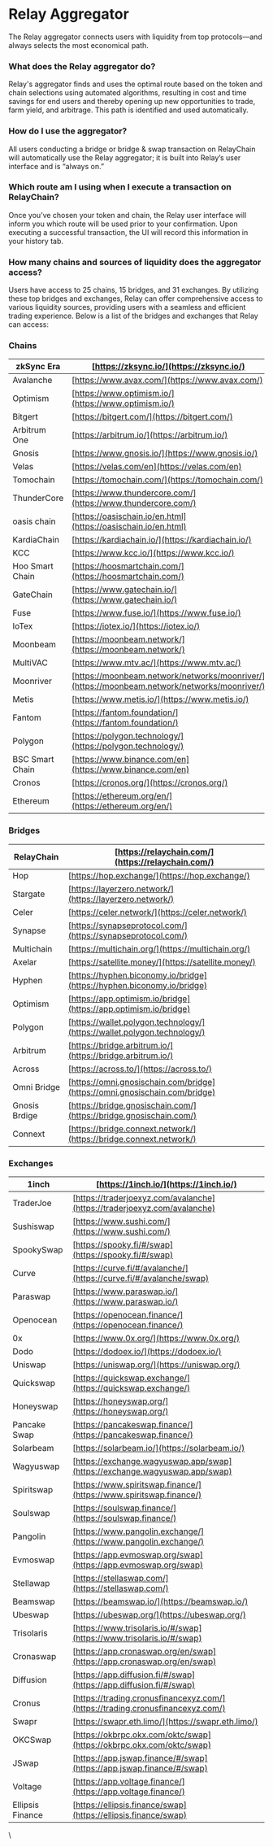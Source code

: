 # Relay Aggregator

The Relay aggregator connects users with liquidity from top protocols—and always selects the most economical path.

### What does the Relay aggregator do?

Relay's aggregator finds and uses the optimal route based on the token and chain selections using automated algorithms, resulting in cost and time savings for end users and thereby opening up new opportunities to trade, farm yield, and arbitrage. This path is identified and used automatically.

### How do I use the aggregator?

All users conducting a bridge or bridge & swap transaction on RelayChain will automatically use the Relay aggregator; it is built into Relay’s user interface and is “always on.”

### Which route am I using when I execute a transaction on RelayChain?

Once you’ve chosen your token and chain, the Relay user interface will inform you which route will be used prior to your confirmation. Upon executing a successful transaction, the UI will record this information in your history tab.

### How many chains and sources of liquidity does the aggregator access?

Users have access to 25 chains, 15 bridges, and 31 exchanges. By utilizing these top bridges and exchanges, Relay can offer comprehensive access to various liquidity sources, providing users with a seamless and efficient trading experience. Below is a list of the bridges and exchanges that Relay can access:

### Chains

| zkSync Era      | [https://zksync.io/](https://zksync.io/)                                                     |
| --------------- | -------------------------------------------------------------------------------------------- |
| Avalanche       | [https://www.avax.com/](https://www.avax.com/)                                               |
| Optimism        | [https://www.optimism.io/](https://www.optimism.io/)                                         |
| Bitgert         | [https://bitgert.com/](https://bitgert.com/)                                                 |
| Arbitrum One    | [https://arbitrum.io/](https://arbitrum.io/)                                                 |
| Gnosis          | [https://www.gnosis.io/](https://www.gnosis.io/)                                             |
| Velas           | [https://velas.com/en](https://velas.com/en)                                                 |
| Tomochain       | [https://tomochain.com/](https://tomochain.com/)                                             |
| ThunderCore     | [https://www.thundercore.com/](https://www.thundercore.com/)                                 |
| oasis chain     | [https://oasischain.io/en.html](https://oasischain.io/en.html)                               |
| KardiaChain     | [https://kardiachain.io/](https://kardiachain.io/)                                           |
| KCC             | [https://www.kcc.io/](https://www.kcc.io/)                                                   |
| Hoo Smart Chain | [https://hoosmartchain.com/](https://hoosmartchain.com/)                                     |
| GateChain       | [https://www.gatechain.io/](https://www.gatechain.io/)                                       |
| Fuse            | [https://www.fuse.io/](https://www.fuse.io/)                                                 |
| IoTex           | [https://iotex.io/](https://iotex.io/)                                                       |
| Moonbeam        | [https://moonbeam.network/](https://moonbeam.network/)                                       |
| MultiVAC        | [https://www.mtv.ac/](https://www.mtv.ac/)                                                   |
| Moonriver       | [https://moonbeam.network/networks/moonriver/](https://moonbeam.network/networks/moonriver/) |
| Metis           | [https://www.metis.io/](https://www.metis.io/)                                               |
| Fantom          | [https://fantom.foundation/](https://fantom.foundation/)                                     |
| Polygon         | [https://polygon.technology/](https://polygon.technology/)                                   |
| BSC Smart Chain | [https://www.binance.com/en](https://www.binance.com/en)                                     |
| Cronos          | [https://cronos.org/](https://cronos.org/)                                                   |
| Ethereum        | [https://ethereum.org/en/](https://ethereum.org/en/)                                         |

### Bridges

| RelayChain    | [https://relaychain.com/](https://relaychain.com/)                         |
| ------------- | -------------------------------------------------------------------------- |
| Hop           | [https://hop.exchange/](https://hop.exchange/)                             |
| Stargate      | [https://layerzero.network/](https://layerzero.network/)                   |
| Celer         | [https://celer.network/](https://celer.network/)                           |
| Synapse       | [https://synapseprotocol.com/](https://synapseprotocol.com/)               |
| Multichain    | [https://multichain.org/](https://multichain.org/)                         |
| Axelar        | [https://satellite.money/](https://satellite.money/)                       |
| Hyphen        | [https://hyphen.biconomy.io/bridge](https://hyphen.biconomy.io/bridge)     |
| Optimism      | [https://app.optimism.io/bridge](https://app.optimism.io/bridge)           |
| Polygon       | [https://wallet.polygon.technology/](https://wallet.polygon.technology/)   |
| Arbitrum      | [https://bridge.arbitrum.io/](https://bridge.arbitrum.io/)                 |
| Across        | [https://across.to/](https://across.to/)                                   |
| Omni Bridge   | [https://omni.gnosischain.com/bridge](https://omni.gnosischain.com/bridge) |
| Gnosis Brdige | [https://bridge.gnosischain.com/](https://bridge.gnosischain.com/)         |
| Connext       | [https://bridge.connext.network/](https://bridge.connext.network/)         |

### Exchanges

| 1inch            | [https://1inch.io/](https://1inch.io/)                                         |
| ---------------- | ------------------------------------------------------------------------------ |
| TraderJoe        | [https://traderjoexyz.com/avalanche](https://traderjoexyz.com/avalanche)       |
| Sushiswap        | [https://www.sushi.com/](https://www.sushi.com/)                               |
| SpookySwap       | [https://spooky.fi/#/swap](https://spooky.fi/#/swap)                           |
| Curve            | [https://curve.fi/#/avalanche/](https://curve.fi/#/avalanche/swap)             |
| Paraswap         | [https://www.paraswap.io/](https://www.paraswap.io/)                           |
| Openocean        | [https://openocean.finance/](https://openocean.finance/)                       |
| 0x               | [https://www.0x.org/](https://www.0x.org/)                                     |
| Dodo             | [https://dodoex.io/](https://dodoex.io/)                                       |
| Uniswap          | [https://uniswap.org/](https://uniswap.org/)                                   |
| Quickswap        | [https://quickswap.exchange/](https://quickswap.exchange/)                     |
| Honeyswap        | [https://honeyswap.org/](https://honeyswap.org/)                               |
| Pancake Swap     | [https://pancakeswap.finance/](https://pancakeswap.finance/)                   |
| Solarbeam        | [https://solarbeam.io/](https://solarbeam.io/)                                 |
| Wagyuswap        | [https://exchange.wagyuswap.app/swap](https://exchange.wagyuswap.app/swap)     |
| Spiritswap       | [https://www.spiritswap.finance/](https://www.spiritswap.finance/)             |
| Soulswap         | [https://soulswap.finance/](https://soulswap.finance/)                         |
| Pangolin         | [https://www.pangolin.exchange/](https://www.pangolin.exchange/)               |
| Evmoswap         | [https://app.evmoswap.org/swap](https://app.evmoswap.org/swap)                 |
| Stellawap        | [https://stellaswap.com/](https://stellaswap.com/)                             |
| Beamswap         | [https://beamswap.io/](https://beamswap.io/)                                   |
| Ubeswap          | [https://ubeswap.org/](https://ubeswap.org/)                                   |
| Trisolaris       | [https://www.trisolaris.io/#/swap](https://www.trisolaris.io/#/swap)           |
| Cronaswap        | [https://app.cronaswap.org/en/swap](https://app.cronaswap.org/en/swap)         |
| Diffusion        | [https://app.diffusion.fi/#/swap](https://app.diffusion.fi/#/swap)             |
| Cronus           | [https://trading.cronusfinancexyz.com/](https://trading.cronusfinancexyz.com/) |
| Swapr            | [https://swapr.eth.limo/](https://swapr.eth.limo/)                             |
| OKCSwap          | [https://okbrpc.okx.com/oktc/swap](https://okbrpc.okx.com/oktc/swap)           |
| JSwap            | [https://app.jswap.finance/#/swap](https://app.jswap.finance/#/swap)           |
| Voltage          | [https://app.voltage.finance/](https://app.voltage.finance/)                   |
| Ellipsis Finance | [https://ellipsis.finance/swap](https://ellipsis.finance/swap)                 |

\
